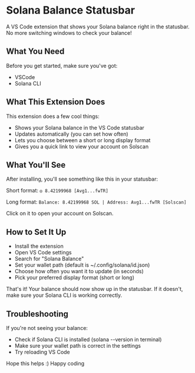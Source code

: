 # Solana Balance Statusbar

A VS Code extension that shows your Solana balance right in the statusbar. No more switching windows to check your balance!

## What You Need

Before you get started, make sure you've got:

- VSCode
- Solana CLI

## What This Extension Does

This extension does a few cool things:

- Shows your Solana balance in the VS Code statusbar
- Updates automatically (you can set how often)
- Lets you choose between a short or long display format
- Gives you a quick link to view your account on Solscan

## What You'll See

After installing, you'll see something like this in your statusbar:

Short format: `◎ 8.42199968 [Avg1...fwTR]` 

Long format: `Balance: 8.42199968 SOL | Address: Avg1...fwTR [Solscan]`

Click on it to open your account on Solscan.


## How to Set It Up

- Install the extension
- Open VS Code settings
- Search for "Solana Balance"
- Set your wallet path (default is ~/.config/solana/id.json)
- Choose how often you want it to update (in seconds)
- Pick your preferred display format (short or long)

That's it! Your balance should now show up in the statusbar. If it doesn't, make sure your Solana CLI is working correctly.


## Troubleshooting

If you're not seeing your balance:

- Check if Solana CLI is installed (solana --version in terminal)
- Make sure your wallet path is correct in the settings
- Try reloading VS Code


Hope this helps :) Happy coding